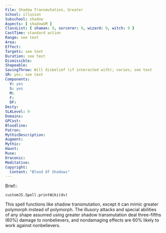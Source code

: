 ```yaml
---
File: Shadow Transmutation, Greater
School: illusion
Subschool: shadow
Aspects: [ shadowUM ]
ClassList: { shaman: 9, sorcerer: 9, wizard: 9, witch: 9 }
CastTime: standard action
Range: see text
Area: 
Effect: 
Targets: see text
Duration: see text
Dismissible: 
Shapeable: 
SavingThrow: Will disbelief (if interacted with); varies; see text
SR: yes; see text
Components:
  V: yes
  S: yes
  M: 
  F: 
  DF: 
Deity: 
SLALevel: 9
Domains: 
GPCost: 
Bloodline: 
Patron: 
MythicDescription: 
Augment: 
Mythic: 
Haunt: 
Ruse: 
Draconic: 
Meditative: 
Copyright:
  Content: "Blood Of Shadows"
---
```

Brief:: 

```dataviewjs
customJS.Spell.printWiki(dv)
```

This spell functions like shadow transmutation, except it can mimic greater polymorph instead of polymorph. The illusory attacks and special abilities of any shape assumed using greater shadow transmutation deal three-fifths (60%) damage to nonbelievers, and nondamaging effects are 60% likely to work against nonbelievers.
